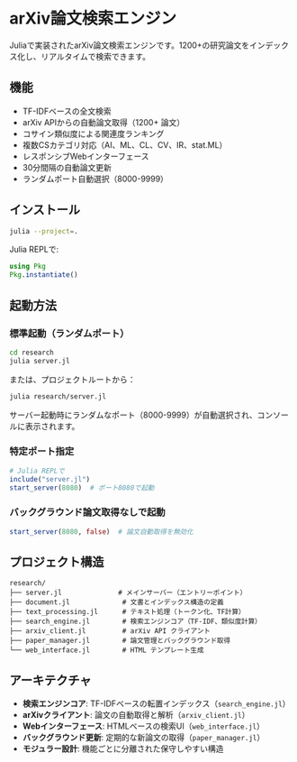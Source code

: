 # arXiv論文検索エンジン

Juliaで実装されたarXiv論文検索エンジンです。1200+の研究論文をインデックス化し、リアルタイムで検索できます。

## 機能

- TF-IDFベースの全文検索
- arXiv APIからの自動論文取得（1200+ 論文）
- コサイン類似度による関連度ランキング
- 複数CSカテゴリ対応（AI、ML、CL、CV、IR、stat.ML）
- レスポンシブWebインターフェース
- 30分間隔の自動論文更新
- ランダムポート自動選択（8000-9999）

## インストール

```bash
julia --project=.
```

Julia REPLで:
```julia
using Pkg
Pkg.instantiate()
```

## 起動方法

### 標準起動（ランダムポート）
```bash
cd research
julia server.jl
```

または、プロジェクトルートから：
```bash
julia research/server.jl
```

サーバー起動時にランダムなポート（8000-9999）が自動選択され、コンソールに表示されます。

### 特定ポート指定
```julia
# Julia REPLで
include("server.jl")
start_server(8080)  # ポート8080で起動
```

### バックグラウンド論文取得なしで起動
```julia
start_server(8080, false)  # 論文自動取得を無効化
```

## プロジェクト構造

```
research/
├── server.jl              # メインサーバー（エントリーポイント）
├── document.jl             # 文書とインデックス構造の定義
├── text_processing.jl      # テキスト処理（トークン化、TF計算）
├── search_engine.jl        # 検索エンジンコア（TF-IDF、類似度計算）
├── arxiv_client.jl         # arXiv API クライアント
├── paper_manager.jl        # 論文管理とバックグラウンド取得
└── web_interface.jl        # HTML テンプレート生成
```

## アーキテクチャ

- **検索エンジンコア**: TF-IDFベースの転置インデックス（`search_engine.jl`）
- **arXivクライアント**: 論文の自動取得と解析（`arxiv_client.jl`）
- **Webインターフェース**: HTMLベースの検索UI（`web_interface.jl`）
- **バックグラウンド更新**: 定期的な新論文の取得（`paper_manager.jl`）
- **モジュラー設計**: 機能ごとに分離された保守しやすい構造
